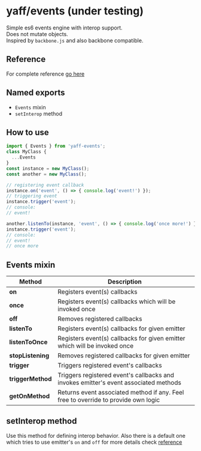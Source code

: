 # yaff/events (under testing)

Simple es6 events engine with interop support.  
Does not mutate objects.  
Inspired by `backbone.js` and also backbone compatible.

## Reference

For complete reference [go here](reference.md)

## Named exports

- `Events` mixin
- `setInterop` method

## How to use

```javascript
import { Events } from 'yaff-events';
class MyClass {
  ...Events
}
const instance = new MyClass();
const another = new MyClass();

// registering event callback
instance.on('event', () => { console.log('event!') });
// triggering event
instance.trigger('event');
// console:
// event!

another.listenTo(instance, 'event', () => { console.log('once more!') })
instance.trigger('event');
// console:
// event!
// once more
```

## Events mixin

| Method            | Description                                                                          |
| ----------------- | ------------------------------------------------------------------------------------ |
| **on**            | Registers event(s) callbacks                                                         |
| **once**          | Registers event(s) callbacks which will be invoked once                              |
| **off**           | Removes registered callbacks                                                         |
| **listenTo**      | Registers event(s) callbacks for given emitter                                       |
| **listenToOnce**  | Registers event(s) callbacks for given emitter which will be invoked once            |
| **stopListening** | Removes registered callbacks for given emitter                                       |
| **trigger**       | Triggers registered event's callbacks                                                |
| **triggerMethod** | Triggers registered event's callbacks and invokes emitter's event associated methods |
| **getOnMethod**   | Returns event associated method if any. Feel free to override to provide own logic   |

## setInterop method

Use this method for defining interop behavior.
Also there is a default one which tries to use emitter's `on` and `off`
for more details check [reference](reference.md)
